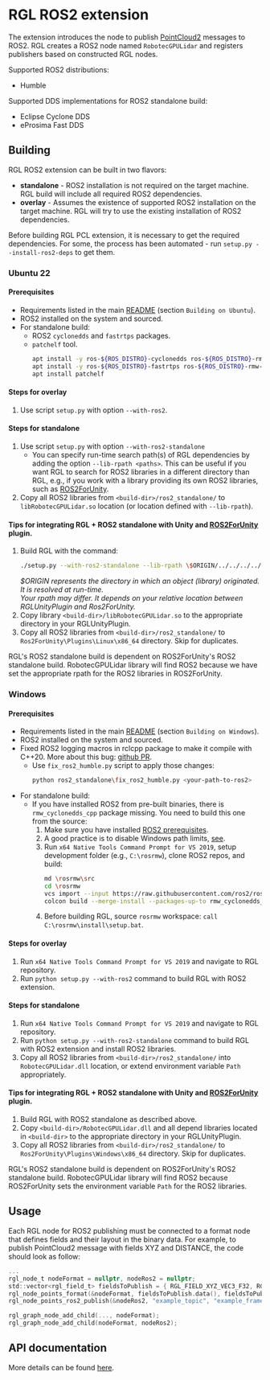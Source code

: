 # RGL ROS2 extension

The extension introduces the node to publish [PointCloud2](https://docs.ros2.org/foxy/api/sensor_msgs/msg/PointCloud2.html) messages to ROS2. RGL creates a ROS2 node named `RobotecGPULidar` and registers publishers based on constructed RGL nodes.

Supported ROS2 distributions:
- Humble

Supported DDS implementations for ROS2 standalone build:
- Eclipse Cyclone DDS
- eProsima Fast DDS

## Building

RGL ROS2 extension can be built in two flavors:

- **standalone** - ROS2 installation is not required on the target machine. RGL build will include all required ROS2 dependencies.
- **overlay** - Assumes the existence of supported ROS2 installation on the target machine. RGL will try to use the existing installation of ROS2 dependencies.

Before building RGL PCL extension, it is necessary to get the required dependencies.
For some, the process has been automated - run `setup.py --install-ros2-deps` to get them.

### Ubuntu 22

#### Prerequisites

- Requirements listed in the main [README](../README.md) (section `Building on Ubuntu`).
- ROS2 installed on the system and sourced.
- For standalone build:
  - ROS2 `cyclonedds` and `fastrtps` packages.
  - `patchelf` tool.
    ```bash
    apt install -y ros-${ROS_DISTRO}-cyclonedds ros-${ROS_DISTRO}-rmw-cyclonedds-cpp
    apt install -y ros-${ROS_DISTRO}-fastrtps ros-${ROS_DISTRO}-rmw-fastrtps-cpp
    apt install patchelf
    ```

#### Steps for overlay
1. Use script `setup.py` with option `--with-ros2`.

#### Steps for standalone
1. Use script `setup.py` with option `--with-ros2-standalone`
    - You can specify run-time search path(s) of RGL dependencies by adding the option `--lib-rpath <paths>`. This can be useful if you want RGL to search for ROS2 libraries in a different directory than RGL, e.g., if you work with a library providing its own ROS2 libraries, such as [ROS2ForUnity](https://github.com/RobotecAI/ros2-for-unity).
2. Copy all ROS2 libraries from `<build-dir>/ros2_standalone/` to `libRobotecGPULidar.so` location (or location defined with `--lib-rpath`).

#### Tips for integrating RGL + ROS2 standalone with Unity and [ROS2ForUnity](https://github.com/RobotecAI/ros2-for-unity) plugin.
1. Build RGL with the command:
    ```bash
    ./setup.py --with-ros2-standalone --lib-rpath \$ORIGIN/../../../../Ros2ForUnity/Plugins/Linux/x86_64/
    ```
    *$ORIGIN represents the directory in which an object (library) originated. It is resolved at run-time.*\
    *Your rpath may differ. It depends on your relative location between RGLUnityPlugin and Ros2ForUnity.*
2. Copy library `<build-dir>/libRobotecGPULidar.so` to the appropriate directory in your RGLUnityPlugin.
3. Copy all ROS2 libraries from `<build-dir>/ros2_standalone/` to `Ros2ForUnity\Plugins\Linux\x86_64` directory. Skip for duplicates.

RGL's ROS2 standalone build is dependent on ROS2ForUnity's ROS2 standalone build. RobotecGPULidar library will find ROS2 because we have set the appropriate rpath for the ROS2 libraries in ROS2ForUnity.

### Windows

#### Prerequisites

- Requirements listed in the main [README](../README.md) (section `Building on Windows`).
- ROS2 installed on the system and sourced.
- Fixed ROS2 logging macros in rclcpp package to make it compile with C++20. More about this bug: [github PR](https://github.com/ros2/rclcpp/pull/2063).
  - Use `fix_ros2_humble.py` script to apply those changes:
    ```bash
    python ros2_standalone\fix_ros2_humble.py <your-path-to-ros2>
    ```
- For standalone build:
  - If you have installed ROS2 from pre-built binaries, there is `rmw_cyclonedds_cpp` package missing. You need to build this one from the source:
    1. Make sure you have installed [ROS2 prerequisites](https://docs.ros.org/en/humble/Installation/Alternatives/Windows-Development-Setup.html#installing-prerequisites).
    2. A good practice is to disable Windows path limits, [see](https://learn.microsoft.com/en-us/windows/win32/fileio/maximum-file-path-limitation?tabs=registry).
    3. Run `x64 Native Tools Command Prompt for VS 2019`, setup development folder (e.g., `C:\rosrmw`), clone ROS2 repos, and build:
        ```bash
        md \rosrmw\src
        cd \rosrmw
        vcs import --input https://raw.githubusercontent.com/ros2/ros2/humble/ros2.repos src
        colcon build --merge-install --packages-up-to rmw_cyclonedds_cpp
        ``` 
    4. Before building RGL, source `rosrmw` workspace: `call C:\rosrmw\install\setup.bat`.


#### Steps for overlay
1. Run `x64 Native Tools Command Prompt for VS 2019` and navigate to RGL repository.
2. Run `python setup.py --with-ros2` command to build RGL with ROS2 extension.

#### Steps for standalone
1. Run `x64 Native Tools Command Prompt for VS 2019` and navigate to RGL repository.
2. Run `python setup.py --with-ros2-standalone` command to build RGL with ROS2 extension and install ROS2 libraries.
3. Copy all ROS2 libraries from `<build-dir>/ros2_standalone/` into `RobotecGPULidar.dll` location, or extend environment variable `Path` appropriately.

#### Tips for integrating RGL + ROS2 standalone with Unity and [ROS2ForUnity](https://github.com/RobotecAI/ros2-for-unity) plugin.
1. Build RGL with ROS2 standalone as described above.
2. Copy `<build-dir>/RobotecGPULidar.dll` and all depend libraries located in `<build-dir>` to the appropriate directory in your RGLUnityPlugin.
3. Copy all ROS2 libraries from `<build-dir>/ros2_standalone/` to `Ros2ForUnity\Plugins\Windows\x86_64` directory. Skip for duplicates.

RGL's ROS2 standalone build is dependent on ROS2ForUnity's ROS2 standalone build. RobotecGPULidar library will find ROS2 because ROS2ForUnity sets the environment variable `Path` for the ROS2 libraries.

## Usage

Each RGL node for ROS2 publishing must be connected to a format node that defines fields and their layout in the binary data. For example, to publish PointCloud2 message with fields XYZ and DISTANCE, the code should look as follow:
```c
...
rgl_node_t nodeFormat = nullptr, nodeRos2 = nullptr;
std::vector<rgl_field_t> fieldsToPublish = { RGL_FIELD_XYZ_VEC3_F32, RGL_FIELD_DISTANCE_F32 };
rgl_node_points_format(&nodeFormat, fieldsToPublish.data(), fieldsToPublish.size())
rgl_node_points_ros2_publish(&nodeRos2, "example_topic", "example_frame");

rgl_graph_node_add_child(..., nodeFormat);
rgl_graph_node_add_child(nodeFormat, nodeRos2);
```

## API documentation

More details can be found [here](../include/rgl/api/extensions/ros2.h).

